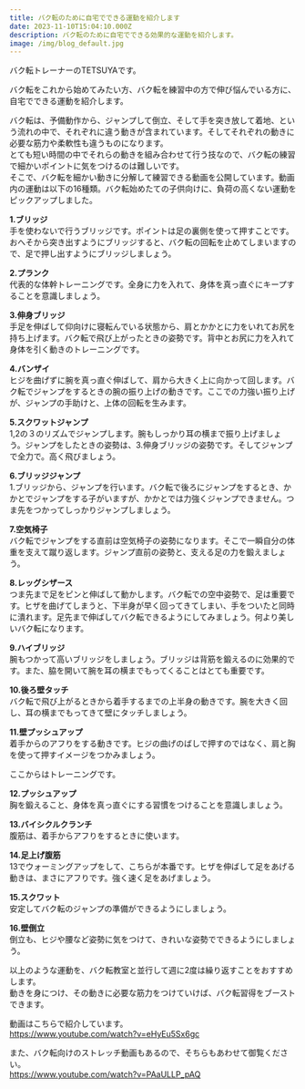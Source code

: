 ```yaml
---
title: バク転のために自宅でできる運動を紹介します
date: 2023-11-10T15:04:10.000Z
description: バク転のために自宅でできる効果的な運動を紹介します。
image: /img/blog_default.jpg
---
```

バク転トレーナーのTETSUYAです。

バク転をこれから始めてみたい方、バク転を練習中の方で伸び悩んでいる方に、自宅でできる運動を紹介します。

バク転は、予備動作から、ジャンプして倒立、そして手を突き放して着地、という流れの中で、それぞれに違う動きが含まれています。そしてそれぞれの動きに必要な筋力や柔軟性も違うものになります。\
とても短い時間の中でそれらの動きを組み合わせて行う技なので、バク転の練習で細かいポイントに気をつけるのは難しいです。\
そこで、バク転を細かい動きに分解して練習できる動画を公開しています。動画内の運動は以下の16種類。バク転始めたての子供向けに、負荷の高くない運動をピックアップしました。

**1.ブリッジ**\
手を使わないで行うブリッジです。ポイントは足の裏側を使って押すことです。おへそから突き出すようにブリッジすると、バク転の回転を止めてしまいますので、足で押し出すようにブリッジしましょう。

**2.プランク**\
代表的な体幹トレーニングです。全身に力を入れて、身体を真っ直ぐにキープすることを意識しましょう。

**3.伸身ブリッジ**\
手足を伸ばして仰向けに寝転んでいる状態から、肩とかかとに力をいれてお尻を持ち上げます。バク転で飛び上がったときの姿勢です。背中とお尻に力を入れて身体を引く動きのトレーニングです。

**4.バンザイ**\
ヒジを曲げずに腕を真っ直ぐ伸ばして、肩から大きく上に向かって回します。バク転でジャンプをするときの腕の振り上げの動きです。ここでの力強い振り上げが、ジャンプの手助けと、上体の回転を生みます。

**5.スクワットジャンプ**\
1,2の３のリズムでジャンプします。腕もしっかり耳の横まで振り上げましょう。ジャンプをしたときの姿勢は、3.伸身ブリッジの姿勢です。そしてジャンプで全力で。高く飛びましょう。

**6.ブリッジジャンプ**\
1.ブリッジから、ジャンプを行います。バク転で後ろにジャンプをするとき、かかとでジャンプをする子がいますが、かかとでは力強くジャンプできません。つま先をつかってしっかりジャンプしましょう。

**7.空気椅子**\
バク転でジャンプをする直前は空気椅子の姿勢になります。そこで一瞬自分の体重を支えて蹴り返します。ジャンプ直前の姿勢と、支える足の力を鍛えましょう。

**8.レッグシザース**\
つま先まで足をピンと伸ばして動かします。バク転での空中姿勢で、足は重要です。ヒザを曲げてしまうと、下半身が早く回ってきてしまい、手をついたと同時に潰れます。足先まで伸ばしてバク転できるようにしてみましょう。何より美しいバク転になります。

**9.ハイブリッジ**\
腕もつかって高いブリッジをしましょう。ブリッジは背筋を鍛えるのに効果的です。また、脇を開いて腕を耳の横までもってくることはとても重要です。

**10.後ろ壁タッチ**\
バク転で飛び上がるときから着手するまでの上半身の動きです。腕を大きく回し、耳の横までもってきて壁にタッチしましょう。

**11.壁プッシュアップ**\
着手からのアフりをする動きです。ヒジの曲げのばしで押すのではなく、肩と胸を使って押すイメージをつかみましょう。

ここからはトレーニングです。

**12.プッシュアップ**\
胸を鍛えること、身体を真っ直ぐにする習慣をつけることを意識しましょう。

**13.バイシクルクランチ**\
腹筋は、着手からアフりをするときに使います。

**14.足上げ腹筋**\
13でウォーミングアップをして、こちらが本番です。ヒザを伸ばして足をあげる動きは、まさにアフりです。強く速く足をあげましょう。

**15.スクワット**\
安定してバク転のジャンプの準備ができるようにしましょう。

**16.壁倒立**\
倒立も、ヒジや腰など姿勢に気をつけて、きれいな姿勢でできるようにしましょう。

以上のような運動を、バク転教室と並行して週に2度は繰り返すことをおすすめします。\
動きを身につけ、その動きに必要な筋力をつけていけば、バク転習得をブーストできます。

動画はこちらで紹介しています。\
https://www.youtube.com/watch?v=eHyEu5Sx6gc

また、バク転向けのストレッチ動画もあるので、そちらもあわせて御覧ください。\
https://www.youtube.com/watch?v=PAaULLP_pAQ